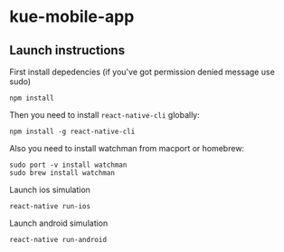 # kue-mobile-app

## Launch instructions

First install depedencies (if you've got permission denied message use sudo)

```
npm install
```

Then you need to install `react-native-cli` globally:

```
npm install -g react-native-cli
```

Also you need to install watchman from macport or homebrew:

```
sudo port -v install watchman
sudo brew install watchman
```

Launch ios simulation

```
react-native run-ios
```

Launch android simulation

```
react-native run-android
```

